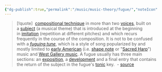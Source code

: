 ```yaml
---
{"dg-publish":true,"permalink":"/music/music-theory/fugue/","noteIcon":""}
---
```


> [!quote]
>  [compositional technique](https://en.wikipedia.org/wiki/Musical_composition "Musical composition") in more than two [voices](https://en.wikipedia.org/wiki/Voice_(music) "Voice (music)"), built on a [subject](https://en.wikipedia.org/wiki/Subject_(music) "Subject (music)") (a musical theme) that is introduced at the beginning in [imitation](https://en.wikipedia.org/wiki/Imitation_(music) "Imitation (music)") (repetition at different pitches) and which recurs frequently in the course of the composition. It is not to be confused with a _[fuguing tune](https://en.wikipedia.org/wiki/Fuguing_tune "Fuguing tune")_, which is a style of song popularized by and mostly limited to [early American](https://en.wikipedia.org/wiki/Music_history_of_the_United_States "Music history of the United States") (i.e. [shape note](https://en.wikipedia.org/wiki/Shape_note "Shape note") or "[Sacred Harp](https://en.wikipedia.org/wiki/Sacred_Harp "Sacred Harp")") music and [West Gallery music](https://en.wikipedia.org/wiki/West_gallery_music "West gallery music"). A fugue usually has three main sections: an [exposition](https://en.wikipedia.org/wiki/Exposition_(music) "Exposition (music)"), a [development](https://en.wikipedia.org/wiki/Development_(music) "Development (music)") and a final entry that contains the return of the subject in the fugue's [tonic](https://en.wikipedia.org/wiki/Tonic_(music) "Tonic (music)") key.
>  - [source](https://en.wikipedia.org/wiki/Fugue)
